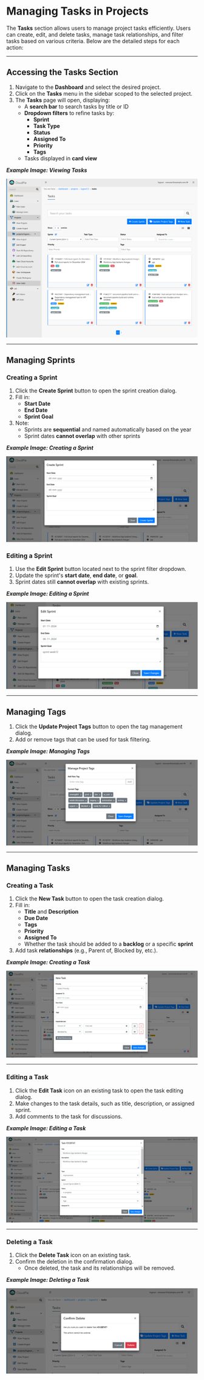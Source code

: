 # Managing Tasks in Projects

The **Tasks** section allows users to manage project tasks efficiently. Users can create, edit, and delete tasks, manage task relationships, and filter tasks based on various criteria. Below are the detailed steps for each action:

---

## Accessing the Tasks Section

1. Navigate to the **Dashboard** and select the desired project.
2. Click on the **Tasks** menu in the sidebar scoped to the selected project.
3. The **Tasks** page will open, displaying:
    - A **search bar** to search tasks by title or ID
    - **Dropdown filters** to refine tasks by:
        - **Sprint**
        - **Task Type**
        - **Status**
        - **Assigned To**
        - **Priority**
        - **Tags**
    - Tasks displayed in **card view**

***Example Image: Viewing Tasks***

![Tasks Page](images/view_tasks.png)

---

## Managing Sprints

### Creating a Sprint

1. Click the **Create Sprint** button to open the sprint creation dialog.
2. Fill in:
    - **Start Date**
    - **End Date**
    - **Sprint Goal**
3. Note:
    - Sprints are **sequential** and named automatically based on the year
    - Sprint dates **cannot overlap** with other sprints

***Example Image: Creating a Sprint***

![Create Sprint](images/create_sprint.png)

### Editing a Sprint

1. Use the **Edit Sprint** button located next to the sprint filter dropdown.
2. Update the sprint's **start date**, **end date**, or **goal**.
3. Sprint dates still **cannot overlap** with existing sprints.

***Example Image: Editing a Sprint***

![Edit Sprint](images/edit_sprint.png)

---

## Managing Tags

1. Click the **Update Project Tags** button to open the tag management dialog.
2. Add or remove tags that can be used for task filtering.

***Example Image: Managing Tags***

![Manage Tags](images/manage_tags.png)

---

## Managing Tasks

### Creating a Task

1. Click the **New Task** button to open the task creation dialog.
2. Fill in:
    - **Title** and **Description**
    - **Due Date**
    - **Tags**
    - **Priority**
    - **Assigned To**
    - Whether the task should be added to a **backlog** or a specific **sprint**
3. Add task **relationships** (e.g., Parent of, Blocked by, etc.).

***Example Image: Creating a Task***

![New Task](images/new_task.png)

---

### Editing a Task

1. Click the **Edit Task** icon on an existing task to open the task editing dialog.
2. Make changes to the task details, such as title, description, or assigned sprint.
3. Add comments to the task for discussions.

***Example Image: Editing a Task***

![Edit Task](images/edit_task.png)

---

### Deleting a Task

1. Click the **Delete Task** icon on an existing task.
2. Confirm the deletion in the confirmation dialog.
    - Once deleted, the task and its relationships will be removed.

***Example Image: Deleting a Task***

![Delete Task](images/delete_task.png)